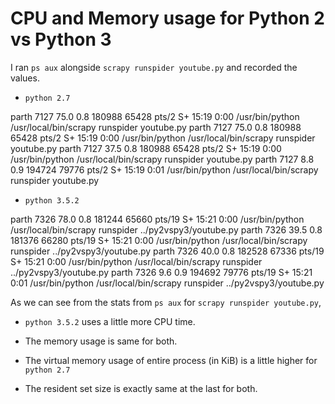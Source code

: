 # CPU and Memory usage for Python 2 vs Python 3

I ran `ps aux` alongside `scrapy runspider youtube.py` and recorded the values.


* `python 2.7`

parth     7127 75.0  0.8 180988 65428 pts/2    S+   15:19   0:00 /usr/bin/python /usr/local/bin/scrapy runspider youtube.py
parth     7127 75.0  0.8 180988 65428 pts/2    S+   15:19   0:00 /usr/bin/python /usr/local/bin/scrapy runspider youtube.py
parth     7127 37.5  0.8 180988 65428 pts/2    S+   15:19   0:00 /usr/bin/python /usr/local/bin/scrapy runspider youtube.py
parth     7127  8.8  0.9 194724 79776 pts/2    S+   15:19   0:01 /usr/bin/python /usr/local/bin/scrapy runspider youtube.py

* `python 3.5.2`

parth     7326 78.0  0.8 181244 65660 pts/19   S+   15:21   0:00 /usr/bin/python /usr/local/bin/scrapy runspider ../py2vspy3/youtube.py
parth     7326 39.5  0.8 181376 66280 pts/19   S+   15:21   0:00 /usr/bin/python /usr/local/bin/scrapy runspider ../py2vspy3/youtube.py
parth     7326 40.0  0.8 182528 67336 pts/19   S+   15:21   0:00 /usr/bin/python /usr/local/bin/scrapy runspider ../py2vspy3/youtube.py
parth     7326  9.6  0.9 194692 79776 pts/19   S+   15:21   0:01 /usr/bin/python /usr/local/bin/scrapy runspider ../py2vspy3/youtube.py


As we can see from the stats from `ps aux` for `scrapy runspider youtube.py`,

* `python 3.5.2` uses a little more CPU time.

* The memory usage is same for both.

* The virtual memory usage of entire process (in KiB) is a little higher for `python 2.7`

* The resident set size is exactly same at the last for both.
